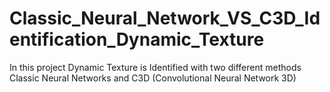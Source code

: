 # Classic_Neural_Network_VS_C3D_Identification_Dynamic_Texture
In this project Dynamic Texture is Identified with two different methods Classic Neural Networks and C3D (Convolutional Neural Network 3D)
